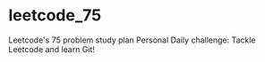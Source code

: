 # leetcode_75
Leetcode's 75 problem study plan
Personal Daily challenge: Tackle Leetcode and learn Git!
